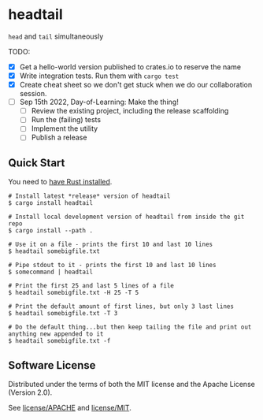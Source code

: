 # headtail

`head` and `tail` simultaneously

TODO:
- [x] Get a hello-world version published to crates.io to reserve the name
- [x] Write integration tests. Run them with `cargo test`
- [x] Create cheat sheet so we don't get stuck when we do our collaboration session.
- [ ] Sep 15th 2022, Day-of-Learning: Make the thing!
  - [ ] Review the existing project, including the release scaffolding
  - [ ] Run the (failing) tests
  - [ ] Implement the utility
  - [ ] Publish a release

## Quick Start

You need to [have Rust installed](https://www.rust-lang.org/tools/install).

```shell
# Install latest *release* version of headtail
$ cargo install headtail

# Install local development version of headtail from inside the git repo
$ cargo install --path .
```

```
# Use it on a file - prints the first 10 and last 10 lines
$ headtail somebigfile.txt

# Pipe stdout to it - prints the first 10 and last 10 lines
$ somecommand | headtail

# Print the first 25 and last 5 lines of a file
$ headtail somebigfile.txt -H 25 -T 5

# Print the default amount of first lines, but only 3 last lines
$ headtail somebigfile.txt -T 3

# Do the default thing...but then keep tailing the file and print out anything new appended to it
$ headtail somebigfile.txt -f
```

## Software License

Distributed under the terms of both the MIT license and the Apache License (Version 2.0).

See [license/APACHE](license/APACHE) and [license/MIT](license/MIT).

